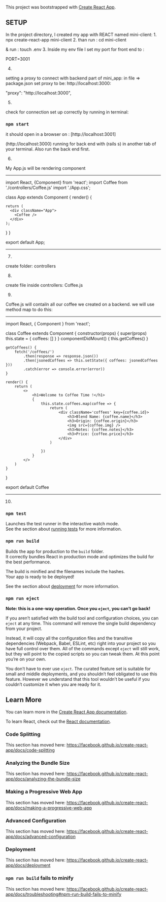 This project was bootstrapped with [Create React App](https://github.com/facebook/create-react-app).

## SETUP

In the project directory, I created my app with REACT named mini-client:
1.
npx create-react-app mini-client
2.
than run : cd mini-client

& run : touch .env
3.
Inside my env file I set my port for front end to : 

 PORT=3001

4. 
setting a proxy to connect with backend part of mini_app:
 in file => package.json set proxy to be:  http://localhost:3000:

"proxy": "http://localhost:3000",

5. 
check for connection set up correctly  by running in terminal:

### `npm start`

it should open in a browser on : 
[http://localhost:3001] 

 (http://localhost:3000) running for back end with (rails s) in another tab of your terminal. Also run the back end first.  

6. 
My App.js will be rendering component <Coffee/>
**********
import React, {Component} from 'react';
import Coffee from './controllers/Coffee.js'
import './App.css';

class App extends Component {
  render() {

    return (
      <div className="App">
        <Coffee />
      </div>
    );
  }
  }

export default App;
************

7. 
create folder:
 controllers

8. 
create file inside controllers: 
Coffee.js

9. 
Coffee.js will contailn all our coffee we created on a backend.
we will use method map to do this: 
**************
import React, { Component } from 'react';

class Coffee extends Component {
    constructor(props) {
        super(props)
        this.state = {
            coffees: []
        }
    }
    componentDidMount() {
        this.getCoffees()
    }

    getCoffees() {
        fetch('/coffees/')
            .then(response => response.json())
            .then(jsonedCoffees => this.setState({ coffees: jsonedCoffees }))
            .catch(error => console.error(error))
    }

    render() {
        return (
            <>
                <h1>Welcome to Coffee Time !</h1>
                {
                    this.state.coffees.map(coffee => {
                        return (
                            <div className='coffees' key={coffee.id}>
                                <h3>Blend Name: {coffee.name}</h3>
                                <h3>Origin: {coffee.origin}</h3>
                                <img src={coffee.img} />
                                <h3>Notes: {coffee.notes}</h3>
                                <h3>Price: {coffee.price}</h3>
                            </div>
                        )

                    })
                }
            </>
        )
    }
}

export default Coffee
***************
10.











### `npm test`

Launches the test runner in the interactive watch mode.<br>
See the section about [running tests](https://facebook.github.io/create-react-app/docs/running-tests) for more information.

### `npm run build`

Builds the app for production to the `build` folder.<br>
It correctly bundles React in production mode and optimizes the build for the best performance.

The build is minified and the filenames include the hashes.<br>
Your app is ready to be deployed!

See the section about [deployment](https://facebook.github.io/create-react-app/docs/deployment) for more information.

### `npm run eject`

**Note: this is a one-way operation. Once you `eject`, you can’t go back!**

If you aren’t satisfied with the build tool and configuration choices, you can `eject` at any time. This command will remove the single build dependency from your project.

Instead, it will copy all the configuration files and the transitive dependencies (Webpack, Babel, ESLint, etc) right into your project so you have full control over them. All of the commands except `eject` will still work, but they will point to the copied scripts so you can tweak them. At this point you’re on your own.

You don’t have to ever use `eject`. The curated feature set is suitable for small and middle deployments, and you shouldn’t feel obligated to use this feature. However we understand that this tool wouldn’t be useful if you couldn’t customize it when you are ready for it.

## Learn More

You can learn more in the [Create React App documentation](https://facebook.github.io/create-react-app/docs/getting-started).

To learn React, check out the [React documentation](https://reactjs.org/).

### Code Splitting

This section has moved here: https://facebook.github.io/create-react-app/docs/code-splitting

### Analyzing the Bundle Size

This section has moved here: https://facebook.github.io/create-react-app/docs/analyzing-the-bundle-size

### Making a Progressive Web App

This section has moved here: https://facebook.github.io/create-react-app/docs/making-a-progressive-web-app

### Advanced Configuration

This section has moved here: https://facebook.github.io/create-react-app/docs/advanced-configuration

### Deployment

This section has moved here: https://facebook.github.io/create-react-app/docs/deployment

### `npm run build` fails to minify

This section has moved here: https://facebook.github.io/create-react-app/docs/troubleshooting#npm-run-build-fails-to-minify
